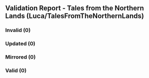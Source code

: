 ## Validation Report - Tales from the Northern Lands (Luca/TalesFromTheNorthernLands)


### Invalid (0)
### Updated (0)
### Mirrored (0)
### Valid (0)

